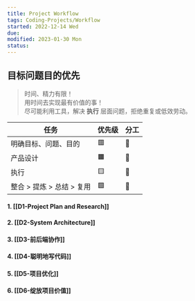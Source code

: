 ```yaml
---
title: Project Workflow
tags: Coding-Projects/Workflow
started: 2022-12-14 Wed
due:
modified: 2023-01-30 Mon
status:
---
```

## 目标问题目的优先
>时间、精力有限！  
>用时间去实现最有价值的事！  
>尽可能利用工具，解决 **执行** 层面问题，拒绝重复或低效劳动。

| 任务                 |优先级  | 分工 |
| -------------------- | ---- | ------ |
| 明确目标、问题、目的 |   🟥   |   👩     |
| 产品设计             |  🟧    |   👩     |
| 执行                 |  🟨    |   🤖     |
| 整合 > 提炼 > 总结 > 复用                     |  🟩    |   👩     |


#### 1. [[D1-Project Plan and Research]]
#### 2. [[D2-System Architecture]]
#### 3. [[D3-前后端协作]]
#### 4. [[D4-聪明地写代码]]
#### 5. [[D5-项目优化]]
#### 6. [[D6-绽放项目价值]]
